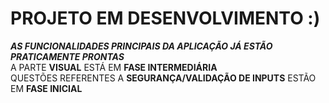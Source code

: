 # PROJETO EM DESENVOLVIMENTO :)


***AS FUNCIONALIDADES PRINCIPAIS DA APLICAÇÃO JÁ ESTÃO PRATICAMENTE PRONTAS*** <br>
A PARTE **VISUAL** ESTÁ EM **FASE INTERMEDIÁRIA** <br>
QUESTÕES REFERENTES A **SEGURANÇA/VALIDAÇÃO DE INPUTS** ESTÃO EM **FASE INICIAL**
